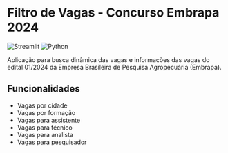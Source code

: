 # Filtro de Vagas - Concurso Embrapa 2024

![Streamlit](https://img.shields.io/badge/Streamlit-1.0-brightgreen) ![Python](https://img.shields.io/badge/Python-3.9-blue)

Aplicação para busca dinâmica das vagas e informações das vagas do edital 01/2024 da Empresa Brasileira de Pesquisa Agropecuária (Embrapa).

## Funcionalidades

- Vagas por cidade
- Vagas por formação
- Vagas para assistente
- Vagas para técnico
- Vagas para analista
- Vagas para pesquisador
